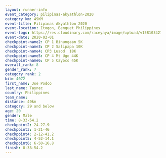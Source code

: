 ```yaml
--- 
layout: runner-info 
event_category: pilipinas-akyathlon-2020 
category_km: 49KM 
event-title: Pilipinas Akyathlon 2020 
event-location: Itogon, Benguet Philippines 
event-logo: https://res.cloudinary.com/raceyaya/image/upload/v1581034212/logo/ph-akyathlon_ldmu3f.png 
event-date: 2020-02-01 
checkpoint-name2: CP 1 Binungaan 5K 
checkpoint-name3: CP 2 Salipapa 10K 
checkpoint-name4: CP3 Lusod  18K 
checkpoint-name5: CP 4 Mt Ugo 44K 
checkpoint-name6: CP 5 Cayoco 45K 
overall_rank: 8
gender_rank: 7
category_rank: 2
bib: 4072
first_name: Joe Podco
last_name: Taynec
country: Philippines
team_name: 
distance: 49km
category: 29 and below
age: 20
gender: Male
time: 8-33-54.2
checkpoint2: 24-27.9
checkpoint3: 1-21-46
checkpoint4: 2-12-41.2
checkpoint5: 4-52-14.1
checkpoint6: 6-50-16.8
finish: 8-33-54.2
--- 
```

